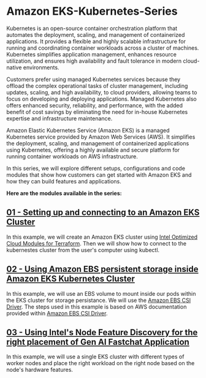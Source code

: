 # Amazon EKS-Kubernetes-Series
Kubernetes is an open-source container orchestration platform that automates the deployment, scaling, and management of containerized applications. It provides a flexible and highly scalable infrastructure for running and coordinating container workloads across a cluster of machines. Kubernetes simplifies application management, enhances resource utilization, and ensures high availability and fault tolerance in modern cloud-native environments.

Customers prefer using managed Kubernetes services because they offload the complex operational tasks of cluster management, including updates, scaling, and high availability, to cloud providers, allowing teams to focus on developing and deploying applications. Managed Kubernetes also offers enhanced security, reliability, and performance, with the added benefit of cost savings by eliminating the need for in-house Kubernetes expertise and infrastructure maintenance.

Amazon Elastic Kubernetes Service (Amazon EKS) is a managed Kubernetes service provided by Amazon Web Services (AWS). It simplifies the deployment, scaling, and management of containerized applications using Kubernetes, offering a highly available and secure platform for running container workloads on AWS infrastructure.

In this series, we will explore different setups, configurations and code modules that show how customers can get started with Amazon EKS and how they can build features and applications.

**Here are the modules available in the series:**

## [01 - Setting up and connecting to an Amazon EKS Cluster](https://github.com/rajiv-sudo/eks-kubernetes-series/tree/main/Examples/01-EKS-setup-and-connect)
In this example, we will create an Amazon EKS cluster using [Intel Optimized Cloud Modules for Terraform](https://github.com/intel/terraform-intel-aws-eks/tree/main/Examples/EKS_Managed_Node_Group). Then we will show how to connect to the kubernestes cluster from the user's computer using kubectl.

## [02 - Using Amazon EBS persistent storage inside Amazon EKS Kubernetes Cluster](https://github.com/rajiv-sudo/eks-kubernetes-series/tree/main/Examples/02-EBS-CSI-for-EKS)
In this example, we will use an EBS volume to mount inside our pods within the EKS cluster for storage persistance. We will use the [Amazon EBS CSI Driver](https://docs.aws.amazon.com/eks/latest/userguide/ebs-csi.html). The steps used in this example is based on AWS documentation provided within [Amazon EBS CSI Driver](https://docs.aws.amazon.com/eks/latest/userguide/ebs-csi.html).

## [03 - Using Intel's Node Feature Discovery for the right placement of Gen AI Fastchat Application](https://github.com/rajiv-sudo/eks-kubernetes-series/tree/main/Examples/03-Intel-Node-Feature-Discovery)
In this example, we will use a single EKS cluster with different types of worker nodes and place the right workload on the right node based on the node's hardware features.